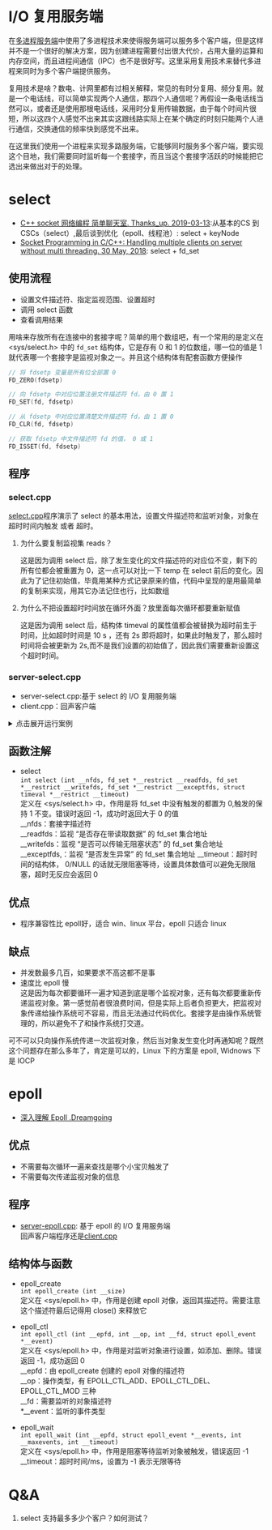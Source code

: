 # I/O 复用服务端
在[多进程服务端](../fork/README.md)中使用了多进程技术来使得服务端可以服务多个客户端，但是这样并不是一个很好的解决方案，因为创建进程需要付出很大代价，占用大量的运算和内存空间，而且进程间通信（IPC）也不是很好写。这里采用复用技术来替代多进程来同时为多个客户端提供服务。

复用技术是啥？数电、计网里都有过相关解释，常见的有时分复用、频分复用。就是一个电话线，可以简单实现两个人通信，那四个人通信呢？再假设一条电话线当然可以，或者还是使用那根电话线，采用时分复用传输数据，由于每个时间片很短，所以这四个人感觉不出来其实这跟线路实际上在某个确定的时刻只能两个人进行通信，交换通信的频率快到感觉不出来。

在这里我们使用一个进程来实现多路服务端，它能够同时服务多个客户端，要实现这个目地，我们需要同时监听每一个套接字，而且当这个套接字活跃的时候能把它选出来做出对于的处理。

# select
- [C++ socket 网络编程 简单聊天室. Thanks_up.  2019-03-13](https://www.cnblogs.com/DCD112358/p/10522172.html):从基本的CS 到 CSCs（select）,最后谈到优化（epoll、线程池）: select + keyNode
- [Socket Programming in C/C++: Handling multiple clients on server without multi threading. 30 May, 2018](https://www.geeksforgeeks.org/socket-programming-in-cc-handling-multiple-clients-on-server-without-multi-threading/): select + fd_set

## 使用流程
- 设置文件描述符、指定监视范围、设置超时  
- 调用 select 函数  
- 查看调用结果

用啥来存放所有在连接中的套接字呢？简单的用个数组吧，有一个常用的是定义在 <sys/select.h> 中的 `fd_set` 结构体，它是存有 0 和 1 的位数组，哪一位的值是 1 就代表哪一个套接字是监视对象之一。并且这个结构体有配套函数方便操作

```cpp
// 将 fdsetp 变量是所有位全部置 0
FD_ZERO(fdsetp)

// 向 fdsetp 中对应位置注册文件描述符 fd，由 0 置 1
FD_SET(fd, fdsetp) 

// 从 fdsetp 中对应位置清楚文件描述符 fd，由 1 置 0
FD_CLR(fd, fdsetp)

// 获取 fdsetp 中文件描述符 fd 的值， 0 或 1
FD_ISSET(fd, fdsetp)
```

## 程序
### select.cpp
[select.cpp](select.cpp)程序演示了 select 的基本用法，设置文件描述符和监听对象，对象在超时时间内触发 或者 超时。

1. 为什么要复制监视集 reads？

    这是因为调用 select 后，除了发生变化的文件描述符的对应位不变，剩下的所有位都会被重置为 0，这一点可以对比一下 temp 在 select 前后的变化。因此为了记住初始值，毕竟用某种方式记录原来的值，代码中呈现的是用最简单的复制来实现，用其它办法记住也行，比如数组

2. 为什么不把设置超时时间放在循环外面？放里面每次循环都要重新赋值

    这是因为调用 select 后，结构体 timeval 的属性值都会被替换为超时前生于时间，比如超时时间是 10 s ，还有 2s 即将超时，如果此时触发了，那么超时时间将会被更新为 2s,而不是我们设置的初始值了，因此我们需要重新设置这个超时时间。

### server-select.cpp
- server-select.cpp:基于 select 的 I/O 复用服务端
- client.cpp：回声客户端

<details>
<summary>点击展开运行案例</summary>

```bash
$ ./server-select
Waiting for connecting
New client：4 , IP 127.0.0.1 , Port 47056
New client：5 , IP 127.0.0.1 , Port 47058
New client：6 , IP 127.0.0.1 , Port 47060
Recv 1025 bytes: c1 . From IP 127.0.0.1 , Port 47060
Recv 1025 bytes: c2 . From IP 127.0.0.1 , Port 47060
Recv 1025 bytes: c3 . From IP 127.0.0.1 , Port 47060
Client 6 disconnect. IP 127.0.0.1 , Port 47060
Client 5 disconnect. IP 127.0.0.1 , Port 47060
Client 4 disconnect. IP 127.0.0.1 , Port 47060

# 下面是三个同时在线的客户端
$ ./client 
Input: c1
Recv 1025 bytes: c1 . From IP 127.0.0.1 , Port 8080
Input: \q
Log: Output close
Client close

$ ./client 
Input: c2
Recv 1025 bytes: c2 . From IP 127.0.0.1 , Port 8080
Input: \q
Log: Output close
Client close

$ ./client 
Input: \q
Log: Output close
Client close
[kearney@arch select-epoll]$ ./client 
Input: c3
Recv 1025 bytes: c3 . From IP 127.0.0.1 , Port 8080
Input: \q
Log: Output close
Client close
```
</details>

## 函数注解  
- select  
    `int select (int __nfds, fd_set *__restrict __readfds, fd_set *__restrict __writefds, fd_set *__restrict __exceptfds, struct timeval *__restrict __timeout)`  
    定义在 <sys/select.h> 中，作用是将 fd_set 中没有触发的都置为 0,触发的保持 1 不变。错误时返回 -1，成功时返回大于 0 的值  
    __nfds：套接字描述符  
    __readfds：监视 “是否存在带读取数据” 的 fd_set 集合地址   
	__writefds：监视 “是否可以传输无阻塞状态” 的 fd_set 集合地址   
	__exceptfds,：监视 “是否发生异常” 的 fd_set 集合地址 
	__timeout：超时时间的结构体， 0/NULL 的话就无限阻塞等待，设置具体数值可以避免无限阻塞，超时无反应会返回 0  

## 优点
- 程序兼容性比 epoll好，适合 win、linux 平台，epoll 只适合 linux

## 缺点
- 并发数最多几百，如果要求不高这都不是事
- 速度比 epoll 慢  
    这是因为每次都要循环一遍才知道到底是哪个监视对象，还有每次都要重新传递监视对象。第一感觉前者很浪费时间，但是实际上后者负担更大，把监视对象传递给操作系统可不容易，而且无法通过代码优化。套接字是由操作系统管理的，所以避免不了和操作系统打交道。

可不可以只向操作系统传递一次监视对象，然后当对象发生变化时再通知呢？既然这个问题存在那么多年了，肯定是可以的，Linux 下的方案是 epoll, Widnows 下是 IOCP

# epoll
- [深入理解 Epoll .Dreamgoing](https://zhuanlan.zhihu.com/p/93609693)

## 优点
- 不需要每次循环一遍来查找是哪个小宝贝触发了
- 不需要每次传递监视对象的信息
## 程序
- [server-epoll.cpp](server-epoll.cpp): 基于 epoll 的 I/O 复用服务端  
回声客户端程序还是[client.cpp](client.cpp)

## 结构体与函数
- epoll_create    
    `int epoll_create (int __size)`  
    定义在 <sys/epoll.h> 中，作用是创建 epoll 对像，返回其描述符。需要注意这个描述符最后记得用 close() 来释放它  

- epoll_ctl  
    `int epoll_ctl (int __epfd, int __op, int __fd, struct epoll_event *__event)`  
    定义在 <sys/epoll.h> 中，作用是对监听对象进行设置，如添加、删除。错误返回 -1，成功返回 0  
    __epfd：由 epoll_create 创建的 epoll 对像的描述符  
    __op：操作类型，有 EPOLL_CTL_ADD、EPOLL_CTL_DEL、EPOLL_CTL_MOD 三种  
    __fd：需要监听的对象描述符  
    *__event：监听的事件类型

- epoll_wait  
    `int epoll_wait (int __epfd, struct epoll_event *__events, int __maxevents, int __timeout)`  
    定义在 <sys/epoll.h> 中，作用是阻塞等待监听对象被触发，错误返回 -1  
    __timeout：超时时间/ms，设置为 -1 表示无限等待

# Q&A
1. select 支持最多多少个客户？如何测试？